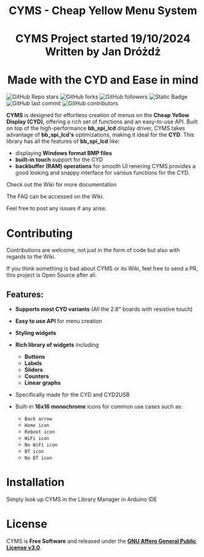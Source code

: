 <h1 align="center">CYMS - Cheap Yellow Menu System</h1>


<h1 align="center">CYMS Project started 19/10/2024 Written by Jan Dróżdż</h1>

<h1 align="center">Made with the CYD and Ease in mind</h1>

![GitHub Repo stars](https://img.shields.io/github/stars/Zynth9999/CYMS?style=for-the-badge) ![GitHub forks](https://img.shields.io/github/forks/Zynth9999/CYMS?style=for-the-badge) ![GitHub followers](https://img.shields.io/github/followers/zynth9999?style=for-the-badge) ![Static Badge](https://img.shields.io/badge/release-v0.01.0-brightgreen?style=for-the-badge) ![GitHub last commit](https://img.shields.io/github/last-commit/Zynth9999/CYMS?display_timestamp=author&style=for-the-badge) ![GitHub contributors](https://img.shields.io/github/contributors/Zynth9999/CYMS?style=for-the-badge)


**CYMS** is designed for effortless creation of menus on the **Cheap Yellow Display (CYD)**, offering a rich set of functions and an easy-to-use API.
Built on top of the high-performance **bb_spi_lcd** display driver, CYMS takes advantage of **bb_spi_lcd's** optimizations, making it ideal for the **CYD**.
This library has all the features of **bb_spi_lcd** like:
- displaying **Windows format BMP files**
- **built-in touch** support for the CYD
- **backbuffer (RAM) operations** for smooth UI renering
CYMS provides a good looking and snappy interface for various functions for the CYD.

Check out the Wiki for more documentation

The FAQ can be accessed on the Wiki.

Feel free to post any issues if any arise.

# Contributing
Contributions are welcome, not just in the form of code but also with regards to the Wiki.

If you think something is bad about CYMS or its Wiki, feel free to send a PR, this project is Open Source after all.

## Features:
- **Supports most CYD variants** (All the 2.8" boards with resistive touch)
- **Easy to use API** for menu creation
- **Styling widgets**
- **Rich library of widgets** including
   - **Buttons**
   - **Labels**
   - **Sliders**
   - **Counters**
   - **Linear graphs**

- Specifically made for the CYD and CYD2USB
- Built-in **16x16 monochrome** icons for common use cases such as:
   - ``Back arrow``
   - ``Home icon``
   - ``Reboot icon``
   - ``WiFi icon``
   - ``No WiFi icon``
   - ``BT icon``
   - ``No BT icon``

# Installation

Simply look up CYMS in the Library Manager in Arduino IDE


# License

CYMS is **Free Software** and released under the [**GNU Affero General Public License v3.0**](https://www.gnu.org/licenses/agpl-3.0.html).
